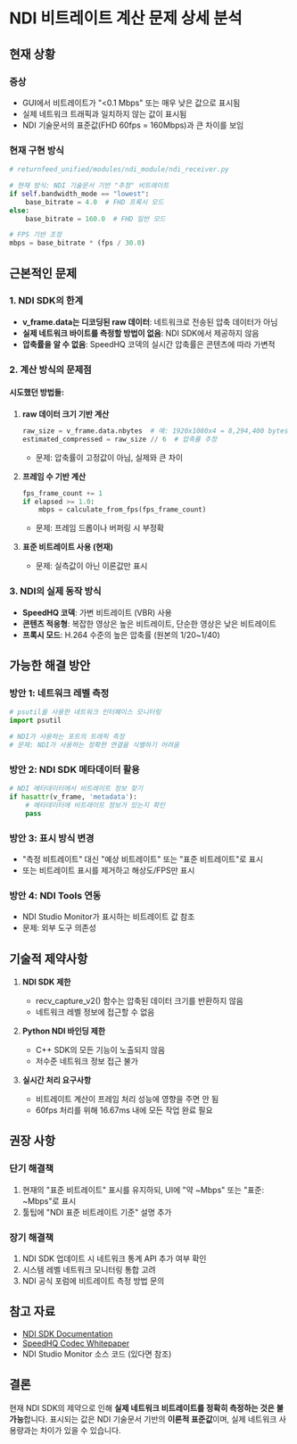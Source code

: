 # NDI 비트레이트 계산 문제 상세 분석

## 현재 상황

### 증상
- GUI에서 비트레이트가 "<0.1 Mbps" 또는 매우 낮은 값으로 표시됨
- 실제 네트워크 트래픽과 일치하지 않는 값이 표시됨
- NDI 기술문서의 표준값(FHD 60fps = 160Mbps)과 큰 차이를 보임

### 현재 구현 방식
```python
# returnfeed_unified/modules/ndi_module/ndi_receiver.py

# 현재 방식: NDI 기술문서 기반 "추정" 비트레이트
if self.bandwidth_mode == "lowest":
    base_bitrate = 4.0  # FHD 프록시 모드
else:
    base_bitrate = 160.0  # FHD 일반 모드

# FPS 기반 조정
mbps = base_bitrate * (fps / 30.0)
```

## 근본적인 문제

### 1. NDI SDK의 한계
- **v_frame.data는 디코딩된 raw 데이터**: 네트워크로 전송된 압축 데이터가 아님
- **실제 네트워크 바이트를 측정할 방법이 없음**: NDI SDK에서 제공하지 않음
- **압축률을 알 수 없음**: SpeedHQ 코덱의 실시간 압축률은 콘텐츠에 따라 가변적

### 2. 계산 방식의 문제점

#### 시도했던 방법들:
1. **raw 데이터 크기 기반 계산**
   ```python
   raw_size = v_frame.data.nbytes  # 예: 1920x1080x4 = 8,294,400 bytes
   estimated_compressed = raw_size // 6  # 압축률 추정
   ```
   - 문제: 압축률이 고정값이 아님, 실제와 큰 차이

2. **프레임 수 기반 계산**
   ```python
   fps_frame_count += 1
   if elapsed >= 1.0:
       mbps = calculate_from_fps(fps_frame_count)
   ```
   - 문제: 프레임 드롭이나 버퍼링 시 부정확

3. **표준 비트레이트 사용 (현재)**
   - 문제: 실측값이 아닌 이론값만 표시

### 3. NDI의 실제 동작 방식
- **SpeedHQ 코덱**: 가변 비트레이트 (VBR) 사용
- **콘텐츠 적응형**: 복잡한 영상은 높은 비트레이트, 단순한 영상은 낮은 비트레이트
- **프록시 모드**: H.264 수준의 높은 압축률 (원본의 1/20~1/40)

## 가능한 해결 방안

### 방안 1: 네트워크 레벨 측정
```python
# psutil을 사용한 네트워크 인터페이스 모니터링
import psutil

# NDI가 사용하는 포트의 트래픽 측정
# 문제: NDI가 사용하는 정확한 연결을 식별하기 어려움
```

### 방안 2: NDI SDK 메타데이터 활용
```python
# NDI 메타데이터에서 비트레이트 정보 찾기
if hasattr(v_frame, 'metadata'):
    # 메타데이터에 비트레이트 정보가 있는지 확인
    pass
```

### 방안 3: 표시 방식 변경
- "측정 비트레이트" 대신 "예상 비트레이트" 또는 "표준 비트레이트"로 표시
- 또는 비트레이트 표시를 제거하고 해상도/FPS만 표시

### 방안 4: NDI Tools 연동
- NDI Studio Monitor가 표시하는 비트레이트 값 참조
- 문제: 외부 도구 의존성

## 기술적 제약사항

1. **NDI SDK 제한**
   - recv_capture_v2() 함수는 압축된 데이터 크기를 반환하지 않음
   - 네트워크 레벨 정보에 접근할 수 없음

2. **Python NDI 바인딩 제한**
   - C++ SDK의 모든 기능이 노출되지 않음
   - 저수준 네트워크 정보 접근 불가

3. **실시간 처리 요구사항**
   - 비트레이트 계산이 프레임 처리 성능에 영향을 주면 안 됨
   - 60fps 처리를 위해 16.67ms 내에 모든 작업 완료 필요

## 권장 사항

### 단기 해결책
1. 현재의 "표준 비트레이트" 표시를 유지하되, UI에 "약 ~Mbps" 또는 "표준: ~Mbps"로 표시
2. 툴팁에 "NDI 표준 비트레이트 기준" 설명 추가

### 장기 해결책
1. NDI SDK 업데이트 시 네트워크 통계 API 추가 여부 확인
2. 시스템 레벨 네트워크 모니터링 통합 고려
3. NDI 공식 포럼에 비트레이트 측정 방법 문의

## 참고 자료
- [NDI SDK Documentation](https://docs.ndi.video/)
- [SpeedHQ Codec Whitepaper](https://docs.ndi.video/docs/tech-ref/codec)
- NDI Studio Monitor 소스 코드 (있다면 참조)

## 결론
현재 NDI SDK의 제약으로 인해 **실제 네트워크 비트레이트를 정확히 측정하는 것은 불가능**합니다. 
표시되는 값은 NDI 기술문서 기반의 **이론적 표준값**이며, 실제 네트워크 사용량과는 차이가 있을 수 있습니다.